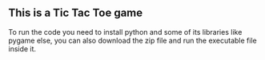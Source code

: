 ## This is a Tic Tac Toe game

To run the code you need to install python and some of its libraries like pygame
else, you can also download the zip file and run the executable file inside it.